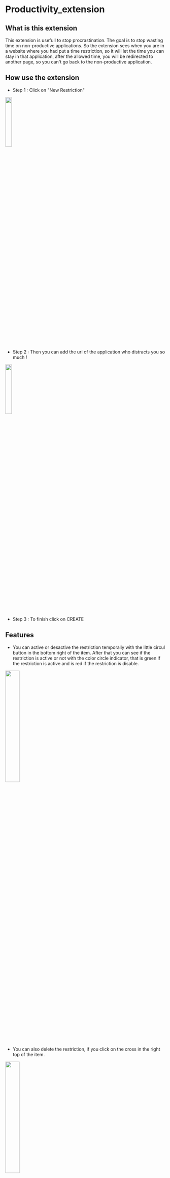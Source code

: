 ﻿# Productivity_extension

## What is this extension

This extension is usefull to stop procrastination. The goal is to stop wasting time on non-productive applications.
So the extension sees when you are in a website where you had put a time restriction, so it will let the time you can stay in that application, after the allowed time, you will be redirected to another page, so you can't go back to the non-productive application.

## How use the extension 

- Step 1 :
Click on "New Restriction"
<img src="https://user-images.githubusercontent.com/52750644/150194487-e4a9fd6d-1507-4cb7-8699-6383d73658d5.png" width="20%">

- Step 2 : 
Then you can add the url of the application who distracts you so much !
<img src="https://user-images.githubusercontent.com/52750644/150194512-e76ed4b0-3367-4a44-9f0e-849cf97fe97b.png" width="20%">

- Step 3 :
To finish click on CREATE 

## Features 

* You can active or desactive the restriction temporally with the little circul button in the bottom right of the item. After that you can see if the restriction is active or not with the color circle indicator, that is green if the restriction is active and is red if the restriction is disable.
<img src="https://user-images.githubusercontent.com/52750644/150194920-fa2bd4c7-bd2d-4a92-b336-007f9ae65317.png" width="30%">

* You can also delete the restriction, if you click on the cross in the right top of the item.
<img src="https://user-images.githubusercontent.com/52750644/150194920-fa2bd4c7-bd2d-4a92-b336-007f9ae65317.png" width="30%">
